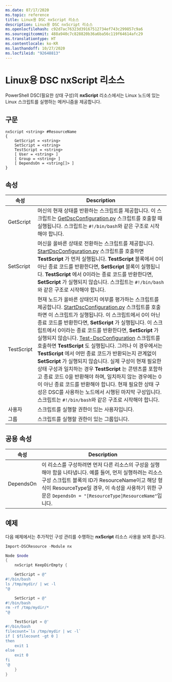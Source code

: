 ```yaml
---
ms.date: 07/17/2020
ms.topic: reference
title: Linux용 DSC nxScript 리소스
description: Linux용 DSC nxScript 리소스
ms.openlocfilehash: c92d7ac76323d39167512734ef743c299857c9a6
ms.sourcegitcommit: 488a940c7c828820b36a6ba56c119f64614afc29
ms.translationtype: HT
ms.contentlocale: ko-KR
ms.lasthandoff: 10/27/2020
ms.locfileid: "92648813"
---
```

# <a name="dsc-for-linux-nxscript-resource"></a>Linux용 DSC nxScript 리소스

PowerShell DSC(필요한 상태 구성)의 **nxScript** 리소스에서는 Linux 노드에 있는 Linux 스크립트를 실행하는 메커니즘을 제공합니다.

## <a name="syntax"></a>구문

```Syntax
nxScript <string> #ResourceName
{
    GetScript = <string>
    SetScript = <string>
    TestScript = <string>
    [ User = <string> ]
    [ Group = <string> ]
    [ DependsOn = <string[]> ]
}
```

## <a name="properties"></a>속성

|속성 |Description |
|---|---|
|GetScript |머신의 현재 상태를 반환하는 스크립트를 제공합니다. 이 스크립트는 [GetDscConfiguration.py](https://github.com/Microsoft/PowerShell-DSC-for-Linux#performing-dsc-operations-from-the-linux-computer) 스크립트를 호출할 때 실행됩니다. 스크립트는 `#!/bin/bash`와 같은 구조로 시작해야 합니다. |
|SetScript |머신을 올바른 상태로 전환하는 스크립트를 제공합니다. [StartDscConfiguration.py](https://github.com/Microsoft/PowerShell-DSC-for-Linux#performing-dsc-operations-from-the-linux-computer) 스크립트를 호출하면 **TestScript** 가 먼저 실행됩니다. **TestScript** 블록에서 0이 아닌 종료 코드를 반환한다면, **SetScript** 블록이 실행됩니다. **TestScript** 에서 0이라는 종료 코드를 반환한다면, **SetScript** 가 실행되지 않습니다. 스크립트는 `#!/bin/bash`와 같은 구조로 시작해야 합니다. |
|TestScript |현재 노드가 올바른 상태인지 여부를 평가하는 스크립트를 제공합니다. [StartDscConfiguration.py](https://github.com/Microsoft/PowerShell-DSC-for-Linux#performing-dsc-operations-from-the-linux-computer) 스크립트를 호출하면 이 스크립트가 실행됩니다. 이 스크립트에서 0이 아닌 종료 코드를 반환한다면, **SetScript** 가 실행됩니다. 이 스크립트에서 0이라는 종료 코드를 반환한다면, **SetScript** 가 실행되지 않습니다. [Test-DscConfiguration](https://github.com/Microsoft/PowerShell-DSC-for-Linux#performing-dsc-operations-from-the-linux-computer) 스크립트를 호출하면 **TestScript** 도 실행됩니다. 그러나 이 경우에서는 **TestScript** 에서 어떤 종료 코드가 반환되는지 관계없이 **SetScript** 가 실행되지 않습니다. 실제 구성이 현재 필요한 상태 구성과 일치하는 경우 **TestScript** 는 콘텐츠를 포함하고 종료 코드 0을 반환해야 하며, 일치하지 않는 경우에는 0이 아닌 종료 코드를 반환해야 합니다. 현재 필요한 상태 구성은 DSC를 사용하는 노드에서 시행된 마지막 구성입니다. 스크립트는 `#!/bin/bash`와 같은 구조로 시작해야 합니다. |
|사용자 |스크립트를 실행할 권한이 있는 사용자입니다. |
|그룹 |스크립트를 실행할 권한이 있는 그룹입니다. |

## <a name="common-properties"></a>공용 속성

|속성 |Description |
|---|---|
|DependsOn |이 리소스를 구성하려면 먼저 다른 리소스의 구성을 실행해야 함을 나타냅니다. 예를 들어, 먼저 실행하려는 리소스 구성 스크립트 블록의 ID가 ResourceName이고 해당 형식이 ResourceType일 경우, 이 속성을 사용하기 위한 구문은 `DependsOn = "[ResourceType]ResourceName"`입니다. |

## <a name="example"></a>예제

다음 예제에서는 추가적인 구성 관리를 수행하는 **nxScript** 리소스 사용을 보여 줍니다.

```powershell
Import-DSCResource -Module nx

Node $node
{
    nxScript KeepDirEmpty {

    GetScript = @"
#!/bin/bash
ls /tmp/mydir/ | wc -l
"@

    SetScript = @"
#!/bin/bash
rm -rf /tmp/mydir/*
"@

    TestScript = @'
#!/bin/bash
filecount=`ls /tmp/mydir | wc -l`
if [ $filecount -gt 0 ]
then
    exit 1
else
    exit 0
fi
'@
    }
}
```
